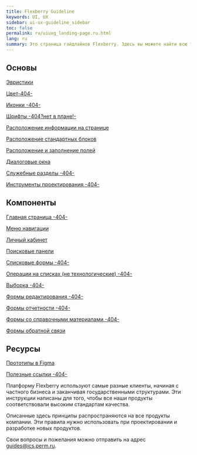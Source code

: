 ```yaml
---
title: Flexberry Guideline
keywords: UI, UX
sidebar: ui-ux-guideline_sidebar
toc: false
permalink: ru/uiuxg_landing-page.ru.html
lang: ru
summary: Это страница гайдлайнов Flexberry. Здесь вы можете найти всю теоретическую и практическую информацию, которая поможет вам понять дизайн-систему нашей платформы.
---
```


## Основы

[Эвристики](uiuxg_heuristics.ru.md)

[Цвет-404-](../../../404.md)

[Иконки -404-](../../../404.md)

[Шрифты -404?нет в плане!-](../../../404.md)

[Расположение информации на странице](uiuxg_information_composition.ru.md)

[Расположение стандартных блоков](uiuxg_elements_location.ru.md)

[Расположение и заполнение полей](uiuxg_fields_location_and_fill.ru.md)

[Диалоговые окна](uiuxg_dialog_with_a_system.ru.md)

[Служебные разделы -404-](../../../404.md)

[Инструменты проектирования -404-](../../../404.md)

## Компоненты

[Главная страница -404-](../../../404.md)

[Меню навигации](uiuxg_sitemap.ru.md)

[Личный кабинет](uiuxg_lk.ru.md)

[Поисковые панели](uiuxg_search.ru.md)

[Списковые формы -404-](../../../404.md)

[Операции на списках (не технологические) -404-](../../../404.md)

[Выборка -404-](../../../404.md)

[Формы редактирования -404-](../../../404.md)

[Формы отчетности -404-](../../../404.md)

[Формы со справочными материалами -404-](../../../404.md)

[Формы обратной связи](uiuxg_feedback_form.ru.md)

## Ресурсы

[Прототипы в Figma](../../../404.md)

[Полезные ссылки -404-](../../../404.md)

Платформу Flexberry используют самые разные клиенты, начиная с частного бизнеса и заканчивая государственными структурами. Эти инструкции написаны для того, чтобы все наши продукты соответствовали высоким стандартам качества.

Описанные здесь принципы распространяются на все продукты компании. Эти правила нужно использовать при проектировании и разработке новых продуктов.

Свои вопросы и пожелания можно отправить на адрес guides@ics.perm.ru.
